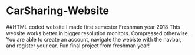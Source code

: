 # CarSharing-Website
##HTML coded website I made first semester Freshman year 2018
This website works better in bigger resolution monitors. Compressed otherwise. You are able to create an account, navigate the webiste with the navbar, and register your car. Fun final project from freshman year!
